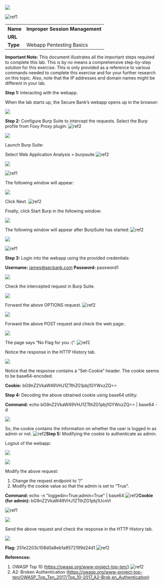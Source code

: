 ﻿![](Aspose.Words.3efb24ef-8575-4806-8765-117f7e6a75e8.001.png)

![ref1]
<table><tr><th colspan="1"><b>Name</b> </th><th colspan="1">Improper Session Management </th></tr>
<tr><td colspan="1" rowspan="2"><b>URL</b> </td><td colspan="1" valign="bottom"><https://attackdefense.com/challengedetails?cid=1931>  </td></tr>
<tr><td colspan="1"></td></tr>
<tr><td colspan="1"><b>Type</b> </td><td colspan="1">Webapp Pentesting Basics </td></tr>
</table>

**Important Note:** This document illustrates all the important steps required to complete this lab. This  is  by  no  means  a  comprehensive  step-by-step  solution for this exercise. This is only provided as a reference to various commands needed to complete this exercise and for your further research on this topic. Also, note that the IP addresses and domain names might be different in your lab.  

**Step 1:** Interacting with the webapp. 

When the lab starts up, the Secure Bank’s webapp opens up in the browser: 

![](Aspose.Words.3efb24ef-8575-4806-8765-117f7e6a75e8.003.jpeg)

**Step 2:** Configure Burp Suite to intercept the requests. Select the Burp profile from Foxy Proxy plugin: ![ref2]


![](Aspose.Words.3efb24ef-8575-4806-8765-117f7e6a75e8.005.png)

Launch Burp Suite: 

Select Web Application Analysis > burpsuite ![ref2]

![](Aspose.Words.3efb24ef-8575-4806-8765-117f7e6a75e8.006.jpeg)

![ref1]

The following window will appear: 

![](Aspose.Words.3efb24ef-8575-4806-8765-117f7e6a75e8.007.jpeg)

Click Next. ![ref2]

Finally, click Start Burp in the following window: 


![](Aspose.Words.3efb24ef-8575-4806-8765-117f7e6a75e8.008.png)

The following window will appear after BurpSuite has started: ![ref2]

![](Aspose.Words.3efb24ef-8575-4806-8765-117f7e6a75e8.009.jpeg)

![ref1]

**Step 3:** Login into the webapp using the provided credentials: 

**Username:** james@secbank.com **Password:** password1 

![](Aspose.Words.3efb24ef-8575-4806-8765-117f7e6a75e8.010.jpeg)

Check the intercepted request in Burp Suite. 

![](Aspose.Words.3efb24ef-8575-4806-8765-117f7e6a75e8.011.jpeg)

Forward the above OPTIONS request. ![ref2]


![](Aspose.Words.3efb24ef-8575-4806-8765-117f7e6a75e8.012.png)

Forward the above POST request and check the web page:. 

![](Aspose.Words.3efb24ef-8575-4806-8765-117f7e6a75e8.013.png)

The page says “No Flag for you :(”. ![ref2]

Notice the response in the HTTP History tab. 

![](Aspose.Words.3efb24ef-8575-4806-8765-117f7e6a75e8.014.png)

Notice that the response contains a “Set-Cookie” header. The cookie seems to be base64-encoded. 

**Cookie:** bG9nZ2VkaW49VHJ1ZTthZG1pbj1GYWxzZQ== 

**Step 4:** Decoding the above obtained cookie using base64 utility: 

**Command:** echo bG9nZ2VkaW49VHJ1ZTthZG1pbj1GYWxzZQ== | base64 -d 

![](Aspose.Words.3efb24ef-8575-4806-8765-117f7e6a75e8.015.png)

So, the cookie contains the information on whether the user is logged in as admin or not. ![ref2]**Step 5:** Modifying the cookie to authenticate as admin. 

Logout of the webapp: 

![](Aspose.Words.3efb24ef-8575-4806-8765-117f7e6a75e8.016.png)

![](Aspose.Words.3efb24ef-8575-4806-8765-117f7e6a75e8.017.jpeg)

Modify the above request: 

1. Change the request endpoint to “/” 
1. Modify the cookie value so that the admin is set to “True”. 

**Command:** echo -n "loggedin=True;admin=True" | base64 ![ref2]**Cookie (for admin):** bG9nZ2VkaW49VHJ1ZTthZG1pbj1UcnVl 

![ref1]

![](Aspose.Words.3efb24ef-8575-4806-8765-117f7e6a75e8.018.png)

Send the above request and check the response in the HTTP History tab. 

![](Aspose.Words.3efb24ef-8575-4806-8765-117f7e6a75e8.019.jpeg)

**Flag:** 251e2203c108d0a8eb1a9572199d24d1 ![ref2]

**References:** 

1. OWASP Top 10 (<https://owasp.org/www-project-top-ten/>) ![ref2]
1. A2: Broken Authentication ([https://owasp.org/www-project-top-ten/OWASP_Top_Ten_2017/Top_10-2017_A2-Brok en_Authentication](https://owasp.org/www-project-top-ten/OWASP_Top_Ten_2017/Top_10-2017_A2-Broken_Authentication)) 

[ref1]: Aspose.Words.3efb24ef-8575-4806-8765-117f7e6a75e8.002.png
[ref2]: Aspose.Words.3efb24ef-8575-4806-8765-117f7e6a75e8.004.png

